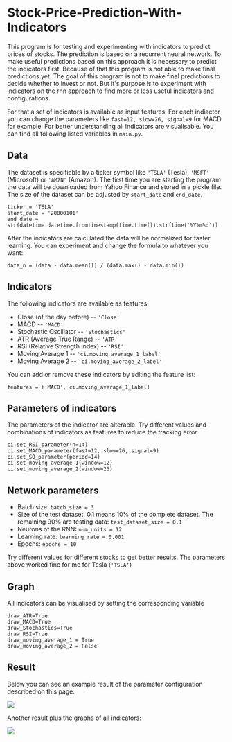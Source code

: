 # Stock-Price-Prediction-With-Indicators

This program is for testing and experimenting with indicators to predict prices of stocks.
The prediction is based on a recurrent neural network. To make useful predictions based on this approach it is necessary 
to predict the indicators first. Because of that this program is not able to make final predictions yet. The goal of this program
is not to make final predictions to decide whether to invest or not. But it's purpose is to experiment with 
indicators on the rnn approach to find more or less useful indicators and configurations.

For that a set of indicators is available as input features. For each indiactor you can change the parameters like `fast=12, slow=26, signal=9` 
for MACD for example. For better understanding all indicators are visualisable.
You can find all following listed variables in `main.py`.

Data
-

The dataset is specifiable by a ticker symbol like `'TSLA'` (Tesla), `'MSFT'` (Microsoft) or `'AMZN'` 
(Amazon). The first time you are starting the program the data will be downloaded from Yahoo Finance and stored in a pickle file.
The size of the dataset can be adjusted by  `start_date` and `end_date`.

```
ticker = 'TSLA'
start_date = '20000101'
end_date = str(datetime.datetime.fromtimestamp(time.time()).strftime('%Y%m%d'))

```

After the indicators are calculated the data will be normalized for faster learning. 
You can experiment and change the formula to whatever you want:

`data_n = (data - data.mean()) / (data.max() - data.min())
`


Indicators
-

The following indicators are available as features:

* Close (of the day before) -- `'Close'`
* MACD  -- `'MACD'`
* Stochastic Oscillator -- `'Stochastics'`
* ATR (Average True Range) -- `'ATR'`
* RSI (Relative Strength Index) -- `'RSI'`
* Moving Average 1 -- `'ci.moving_average_1_label'`
* Moving Average 2 -- `'ci.moving_average_2_label'`

You can add or remove these indicators by editing the feature list:

```
features = ['MACD', ci.moving_average_1_label]
```

Parameters of indicators
-

The parameters of the indicator are alterable. Try different values and combinations of indicators as features to reduce the tracking error.

```
ci.set_RSI_parameter(n=14)
ci.set_MACD_parameter(fast=12, slow=26, signal=9)
ci.set_SO_parameter(period=14)
ci.set_moving_average_1(window=12)
ci.set_moving_average_2(window=26)
```

Network parameters
-

* Batch size: `batch_size = 3`
* Size of the test dataset. 0.1 means 10% of the complete dataset. The remaining 90% are testing data: `test_dataset_size = 0.1`
* Neurons of the RNN: `num_units = 12`
* Learning rate: `learning_rate = 0.001`
* Epochs: `epochs = 10`

Try different values for different stocks to get better results. The parameters above worked fine for me for Tesla (`'TSLA'`)

Graph
-

All indicators can be visualised by setting the corresponding variable

```
draw_ATR=True
draw_MACD=True
draw_Stochastics=True
draw_RSI=True
draw_moving_average_1 = True
draw_moving_average_2 = False
```

Result
-

Below you can see an example result of the parameter configuration described on this page.

![](https://github.com/z33pX/Stock-Price-Prediction-With-Indicators/blob/master/pic_1.png)

Another result plus the graphs of all indicators:

![](https://github.com/z33pX/Stock-Price-Prediction-With-Indicators/blob/master/pic_2.png)

